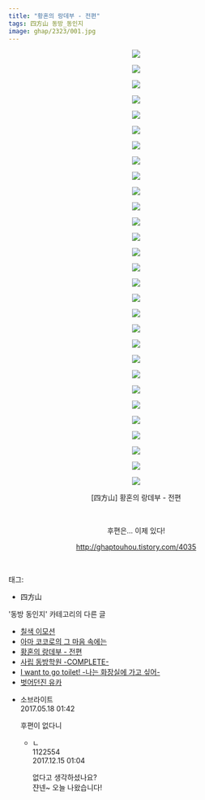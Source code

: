 ```yaml
---
title: "황혼의 랑데부 - 전편"
tags: 四方山 동방_동인지
image: ghap/2323/001.jpg
---
```

<div class="article">
<p style="text-align: center; clear: none; float: none;"><img src="{{ site.nasurl }}/ghap/2323/001.jpg"/></p>
<p style="text-align: center; clear: none; float: none;"><img src="{{ site.nasurl }}/ghap/2323/002.jpg"/></p>
<p style="text-align: center; clear: none; float: none;"><img src="{{ site.nasurl }}/ghap/2323/003.jpg"/></p>
<p style="text-align: center; clear: none; float: none;"><img src="{{ site.nasurl }}/ghap/2323/004.jpg"/></p>
<p style="text-align: center; clear: none; float: none;"><img src="{{ site.nasurl }}/ghap/2323/005.jpg"/></p>
<p style="text-align: center; clear: none; float: none;"><img src="{{ site.nasurl }}/ghap/2323/006.jpg"/></p>
<p style="text-align: center; clear: none; float: none;"><img src="{{ site.nasurl }}/ghap/2323/007.jpg"/></p>
<p style="text-align: center; clear: none; float: none;"><img src="{{ site.nasurl }}/ghap/2323/008.jpg"/></p>
<p style="text-align: center; clear: none; float: none;"><img src="{{ site.nasurl }}/ghap/2323/009.jpg"/></p>
<p style="text-align: center; clear: none; float: none;"><img src="{{ site.nasurl }}/ghap/2323/010.jpg"/></p>
<p style="text-align: center; clear: none; float: none;"><img src="{{ site.nasurl }}/ghap/2323/011.jpg"/></p>
<p style="text-align: center; clear: none; float: none;"><img src="{{ site.nasurl }}/ghap/2323/012.jpg"/></p>
<p style="text-align: center; clear: none; float: none;"><img src="{{ site.nasurl }}/ghap/2323/013.jpg"/></p>
<p style="text-align: center; clear: none; float: none;"><img src="{{ site.nasurl }}/ghap/2323/014.jpg"/></p>
<p style="text-align: center; clear: none; float: none;"><img src="{{ site.nasurl }}/ghap/2323/015.jpg"/></p>
<p style="text-align: center; clear: none; float: none;"><img src="{{ site.nasurl }}/ghap/2323/016.jpg"/></p>
<p style="text-align: center; clear: none; float: none;"><img src="{{ site.nasurl }}/ghap/2323/017.jpg"/></p>
<p style="text-align: center; clear: none; float: none;"><img src="{{ site.nasurl }}/ghap/2323/018.jpg"/></p>
<p style="text-align: center; clear: none; float: none;"><img src="{{ site.nasurl }}/ghap/2323/019.jpg"/></p>
<p style="text-align: center; clear: none; float: none;"><img src="{{ site.nasurl }}/ghap/2323/020.jpg"/></p>
<p style="text-align: center; clear: none; float: none;"><img src="{{ site.nasurl }}/ghap/2323/021.jpg"/></p>
<p style="text-align: center; clear: none; float: none;"><img src="{{ site.nasurl }}/ghap/2323/022.jpg"/></p>
<p style="text-align: center; clear: none; float: none;"><img src="{{ site.nasurl }}/ghap/2323/023.jpg"/></p>
<p style="text-align: center; clear: none; float: none;"><img src="{{ site.nasurl }}/ghap/2323/024.jpg"/></p>
<p style="text-align: center; clear: none; float: none;"><img src="{{ site.nasurl }}/ghap/2323/025.jpg"/></p>
<p style="text-align: center; clear: none; float: none;"><img src="{{ site.nasurl }}/ghap/2323/026.jpg"/></p>
<p style="text-align: center; clear: none; float: none;"><img src="{{ site.nasurl }}/ghap/2323/027.jpg"/></p>
<p style="text-align: center; clear: none; float: none;"><img src="{{ site.nasurl }}/ghap/2323/028.jpg"/></p>
<p style="text-align: center; clear: none; float: none;"><img src="{{ site.nasurl }}/ghap/2323/029.jpg"/></p>
<p style="text-align: center; clear: none; float: none;">[四方山] 황혼의 랑데부 - 전편</p>
<p style="text-align: center; clear: none; float: none;"><br/></p>
<p style="text-align: center; clear: none; float: none;">후편은... 이제 있다!</p>
<p style="text-align: center; clear: none; float: none;"><a class="tx-link" href="http://ghaptouhou.tistory.com/4035" target="_blank">http://ghaptouhou.tistory.com/4035</a></p>
<p style="text-align: center; clear: none; float: none;"><br/></p>
</div><div class="tagTrail">
<p>태그: </p>
<ul>
<li>四方山</li>
</ul>
</div><div class="another">
<p>'동방 동인지' 카테고리의 다른 글</p>
<ul>
<li><a href="/2016-09-24-ghap_2325">칠색 이모션</a></li>
<li><a href="/2016-09-24-ghap_2324">아마 코코로의 그 마음 속에는</a></li>
<li><a href="/2016-09-24-ghap_2323">황혼의 랑데부 - 전편</a></li>
<li><a href="/2016-09-24-ghap_2322">사립 동방학원 -COMPLETE-</a></li>
<li><a href="/2016-09-24-ghap_2321">I want to go toilet! -나는 화장실에 가고 싶어-</a></li>
<li><a href="/2016-09-24-ghap_2320">벗어던진 유카</a></li>
</ul>
</div><div class="cb_module cb_fluid">
<div class="cb_wrt cb_profile">
<div class="comment">
<ul>
<li class="cb_thumb_off" id="comment14991796">
<div class="cb_comment_area">
<div class="cb_info_area">
<div class="cb_section">
<span class="cb_nick_name">소브라이트</span>
</div>
<div class="cb_section">
<span class="cb_date">2017.05.18 01:42 </span>
</div>
</div>
<div class="cb_dsc_comment">
<p class="cb_dsc">
											후편이 없다니
										</p>
</div>
<ul>
<li class="cb_thumb_off" id="comment15152403">
<span class="cb_bu_subnode">ㄴ</span>
<div class="cb_comment_area">
<div class="cb_info_area">
<div class="cb_section">
<span class="cb_nick_name">1122554</span>
</div>
<div class="cb_section">
<span class="cb_date">2017.12.15 01:04 </span>
</div>
</div>
<div class="cb_dsc_comment">
<p class="cb_dsc">
																없다고 생각하셨나요?<br/>
쟌넨~ 오늘 나왔습니다!
															</p>
</div>
</div>
</li>
</ul>
</div></li>
</ul>
</div>
</div><!-- commentList close -->
</div>